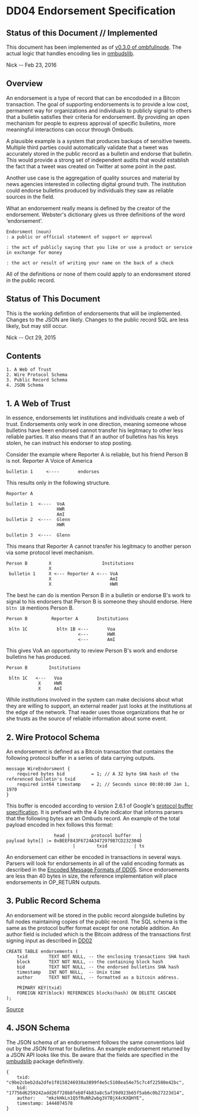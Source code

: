 <!-- title: Endorsment Def -->

DD04 Endorsement Specification
==============================

Status of this Document // Implemented
-----------------------

This document has been implemented as of [v0.3.0 of ombfullnode](https://github.com/soapboxsys/ombfullnode/releases/tag/BETA_0_3_0). 
The actual logic that handles encoding lies in [ombudslib](https://github.com/soapboxsys/ombudslib).

Nick -- Feb 23, 2016

Overview
--------
An endorsement is a type of record that can be encododed in a Bitcoin transaction.
The goal of supporting endorsements is to provide a low cost, permanent way for organizations and individuals to publicly signal to others that a bulletin satisfies their criteria for endorsement. 
By providing an open mechanism for people to express approval of specific bulletins, more meaningful interactions can occur through Ombuds.

A plausible example is a system that produces backups of sensitive tweets.
Multiple third parties could automatically validate that a tweet was accurately stored in the public record as a bulletin and endorse that bulletin.
This would provide a strong set of independent audits that would establish the fact that a tweet was created on Twitter at some point in the past.

Another use case is the aggregation of quality sources and material by news agencies interested in collecting digital ground truth.
The institution could endorse bulletins produced by individuals they saw as reliable sources in the field.

What an endorsement really means is defined by the creator of the endorsement. 
Webster's dictionary gives us three definitions of the word 'endorsement'. 

    Endorsment (noun)
    : a public or official statement of support or approval

    : the act of publicly saying that you like or use a product or service 
    in exchange for money

    : the act or result of writing your name on the back of a check



All of the definitions or none of them could apply to an endoresment stored in the public record.

Status of This Document
----------------------

This is the working defintion of endorsements that will be implemented. 
Changes to the JSON are likely. 
Changes to the public record SQL are less likely, but may still occur.

Nick -- Oct 29, 2015


Contents
--------
    1. A Web of Trust
    2. Wire Protocol Schema
    3. Public Record Schema
    4. JSON Schema

## 1. A Web of Trust

In essence, endorsements let institutions and individuals create a web of trust.
Endorsements only work in one direction, meaning someone whose bulletins have been endorsed cannot transfer his legitmacy to other less reliable parties. 
It also means that if an author of bulletins has his keys stolen, he can instruct his endorser to stop posting. 

Consider the example where Reporter A is reliable, but his friend Person B is not.
    Reporter A                Voice of America                   

    bulletin 1     <----       endorses

This results only in the following structure.
    
    Reporter A

    bulletin 1  <----  VoA
                       HWR
                       AmI
    bulletin 2  <----  Glenn
                       HWR

    bulletin 3  <----  Glenn
        
This means that Reporter A cannot transfer his legitmacy to another person via some protocol level mechanism.

    Person B        X                   Institutions
                    X                         
     bulletin 1     X <--- Reporter A <--- VoA
                    X                      AmI 
                    X                      HWR 


The best he can do is mention Person B in a bulletin or endorse B's work to signal to his endorsers that Person B is someone they should endorse.
Here `bltn 1B` mentions Person B.

    Person B         Reporter A       Institutions

     bltn 1C           bltn 1B <---       Voa
                               <---       HWR
                               <---       AmI


This gives VoA an opportunity to review Person B's work and endorse bulletins he has produced.

    Person B        Institutions
     
     bltn 1C   <---   Voa
                X     HWR
                X     AmI



While institutions involved in the system can make decisions about what they are willing to support, an external reader just looks at the institutions at the edge of the network.
That reader uses those organizations that he or she trusts as the source of reliable information about some event.

## 2. Wire Protocol Schema

An endorsement is defined as a Bitcoin transaction that contains the following protocol buffer in a series of data carrying outputs.

    message WireEndorsment {
        required bytes bid          = 1; // A 32 byte SHA hash of the referenced bulletin's txid
        required int64 timestamp    = 2; // Seconds since 00:00:00 Jan 1, 1970
    }

This buffer is encoded according to version 2.6.1 of Google's [protocol buffer specification](https://github.com/google/protobuf/releases/tag/v2.6.1).
It is prefixed with the 4 byte indicator that informs parsers that the following bytes are an Ombuds record.
An example of the total payload encoded in hex follows this format:

                      head |        protocol buffer   |
    payload byte[] := 0xBEEF843F6724A347297987CD232304D
                             |        txid          | ts 

An endorsement can either be encoded in transactions in several ways.
Parsers will look for endorsements in all of the valid encoding formats as described in the [Encoded Message Formats of DD05](/spec/encode-formats).
Since endorsements are less than 40 bytes in size, the reference implementation will place endorsements in OP_RETURN outputs.

## 3. Public Record Schema

An endorsement will be stored in the public record alongside bulletins by full nodes maintaining copies of the public record.
The SQL schema is the same as the protocol buffer format except for one notable addition.
An author field is included which is the Bitcoin address of the transactions first signing input as described in [DD02](/spec/author)

    CREATE TABLE endorsements (
        txid        TEXT NOT NULL, -- the enclosing transactions SHA hash
        block       TEXT NOT NULL, -- the containing block hash
        bid         TEXT NOT NULL, -- the endorsed bulletins SHA hash
        timestamp   INT NOT NULL,  -- Unix time
        author      TEXT NOT NULL, -- formatted as a bitcoin address.

        PRIMARY KEY(txid)
        FOREIGN KEY(block) REFERENCES blocks(hash) ON DELETE CASCADE
    );


[Source](https://github.com/soapboxsys/ombudslib/blob/master/pubrecdb/schema.sql)

## 4. JSON Schema

The JSON schema of an endorsement follows the same conventions laid out by the JSON format for bulletins.
An example endorsement returned by a JSON API looks like this. 
Be aware that the fields are specified in the [ombudslib](https://github.com/soapboxsys/ombudslib) package definitively.

    {
        txid:      "c9be2cbeb2da2dfe1f0158246938a3899f4e5c5108ea54e75c7c4f22580e42bc",
        bid:       "17756d6259242add26f728b8feb8f4b83a8c5af39d923b65f5ab6c0b27223d14",
        author:    "mkzkHkLn1Q5fRuNh2wbg3V7BjX4cKXQHYE",
        timestamp: 1444074578
    }

